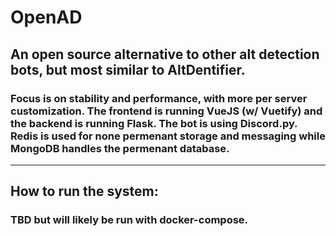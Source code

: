 # OpenAD
## An open source alternative to other alt detection bots, but most similar to AltDentifier.
### Focus is on stability and performance, with more per server customization. The frontend is running VueJS (w/ Vuetify) and the backend is running Flask. The bot is using Discord.py. Redis is used for none permenant storage and messaging while MongoDB handles the permenant database.

___

## How to run the system:
### TBD but will likely be run with docker-compose.
